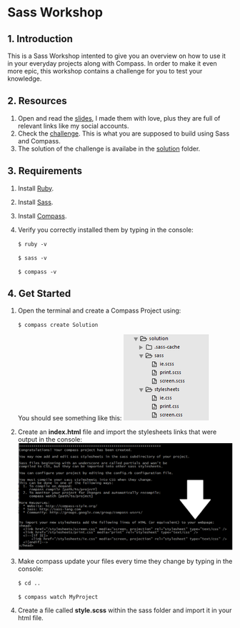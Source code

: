 # Sass Workshop

## 1. Introduction

This is a Sass Workshop intented to give you an overview on how to use it in your everyday projects along with Compass.
In order to make it even more epic, this workshop contains a challenge for you to test your knowledge.


## 2. Resources

1. Open and read the [slides](http://www.juandavidherrera.com/sass/slides), I made them with love, plus they are full of relevant links like my social accounts.
2. Check the [challenge](https://github.com/jdjuan/sass-compass-workshop/blob/master/slides/challenge.png). This is what you are supposed to build using Sass and Compass.
3. The solution of the challenge is availabe in the [solution](https://github.com/jdjuan/sass-compass-workshop/tree/master/solution) folder.


## 3. Requirements

1. Install [Ruby](https://www.ruby-lang.org/en/documentation/installation/#rubyinstaller).

2. Install [Sass](http://sass-lang.com/install).

3. Install [Compass](http://compass-style.org/install/).

4. Verify you correctly installed them by typing in the console:

	`$ ruby -v`<br>

	`$ sass -v`<br>

	`$ compass -v`


## 4. Get Started

1. Open the terminal and create a Compass Project using: 
 
	`$ compass create Solution`

	You should see something like this:	![alt text](https://github.com/jdjuan/sass-compass-workshop/blob/master/slides/images/readme-image2.png "Tree Structure")

2. Create an **index.html** file and import the stylesheets links that were output in the console: ![alt text](https://github.com/jdjuan/sass-compass-workshop/blob/master/slides/images/readme-image.png "Console Links")

3. Make compass update your files every time they change by typing in the console:

	`$ cd ..`<br>

	`$ compass watch MyProject`

5. Create a file called **style.scss** within the sass folder and import it in your html file.


